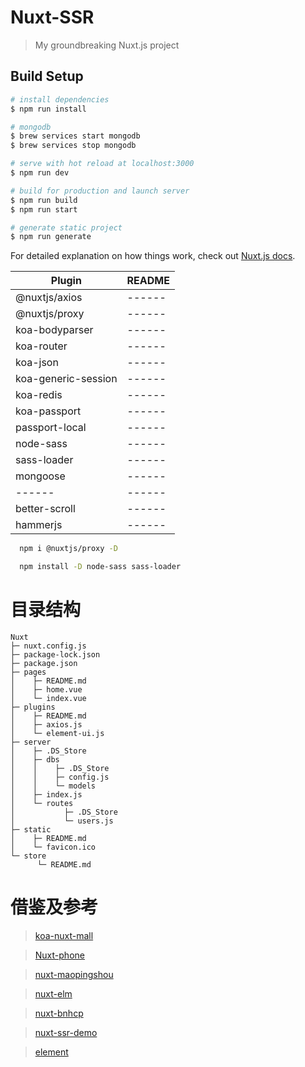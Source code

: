 # Nuxt-SSR

> My groundbreaking Nuxt.js project

## Build Setup

``` bash
# install dependencies
$ npm run install

# mongodb
$ brew services start mongodb
$ brew services stop mongodb

# serve with hot reload at localhost:3000
$ npm run dev

# build for production and launch server
$ npm run build
$ npm run start

# generate static project
$ npm run generate
```

For detailed explanation on how things work, check out [Nuxt.js docs](https://nuxtjs.org).

| Plugin | README |
| ------ | ------ |
| @nuxtjs/axios | ------ |
| @nuxtjs/proxy | ------ |
| koa-bodyparser | ------ |
| koa-router | ------ |
| koa-json | ------ |
| koa-generic-session | ------ |
| koa-redis | ------ |
| koa-passport | ------ |
| passport-local | ------ |
| node-sass | ------ |
| sass-loader | ------ |
| mongoose | ------ |
| ------ | ------ |
| better-scroll | ------ |
| hammerjs | ------ |

```sh
  npm i @nuxtjs/proxy -D

  npm install -D node-sass sass-loader
```

# 目录结构
  ```
  Nuxt
  ├─ nuxt.config.js
  ├─ package-lock.json
  ├─ package.json
  ├─ pages
  │    ├─ README.md
  │    ├─ home.vue
  │    └─ index.vue
  ├─ plugins
  │    ├─ README.md
  │    ├─ axios.js
  │    └─ element-ui.js
  ├─ server
  │    ├─ .DS_Store
  │    ├─ dbs
  │    │    ├─ .DS_Store
  │    │    ├─ config.js
  │    │    └─ models
  │    ├─ index.js
  │    └─ routes
  │           ├─ .DS_Store
  │           └─ users.js
  ├─ static
  │    ├─ README.md
  │    └─ favicon.ico
  └─ store
        └─ README.md
  ```

# 借鉴及参考
  > [koa-nuxt-mall](https://github.com/FinGet/koa-nuxt-mall)

  > [Nuxt-phone](https://github.com/Sandop/Nuxt-phone)

  > [nuxt-maopingshou](https://github.com/MontageD/nuxt-maopingshou)

  > [nuxt-elm](https://github.com/EasyTuan/nuxt-elm)

  > [nuxt-bnhcp](https://github.com/github1586/nuxt-bnhcp)

  > [nuxt-ssr-demo](https://github.com/xuqiang521/nuxt-ssr-demo)

  > [element](https://element.eleme.cn/#/zh-CN)
